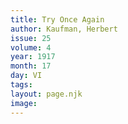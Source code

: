 ```yaml
---
title: Try Once Again
author: Kaufman, Herbert
issue: 25
volume: 4
year: 1917
month: 17
day: VI
tags:
layout: page.njk
image:
---
```


